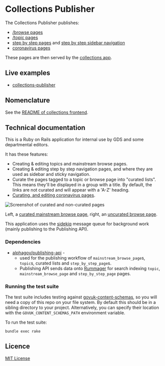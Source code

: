 # Collections Publisher

The Collections Publisher publishes:

- [/browse pages](https://www.gov.uk/browse/births-deaths-marriages/register-offices)
- [/topic pages](https://www.gov.uk/topic/business-enterprise/export-finance)
- [step by step pages](https://www.gov.uk/learn-to-drive-a-car) and [step by step sidebar navigation](https://www.gov.uk/driving-eyesight-rules)
- [coronavirus pages](https://www.gov.uk/coronavirus)

These pages are then served by the [collections app](https://github.com/alphagov/collections).

## Live examples

- [collections-publisher](https://collections-publisher.publishing.service.gov.uk/)

## Nomenclature

See the [README of collections frontend](https://github.com/alphagov/collections).

## Technical documentation

This is a Ruby on Rails application for internal use by GDS and some departmental editors.

It has these features:

- Creating & editing topics and mainstream browse pages.
- Creating & editing step by step navigation pages, and where they are used as sidebar and sticky navigation.
- Curate the pages tagged to a topic or browse page into "curated lists". This means they'll be displayed in a group with a title. By default, the links are not curated and will appear with a 'A-Z' heading.
- [Curating, and editing coronavirus pages](docs/coronavirus_page_publishing_tool.md).

![Screenshot of curated and non-curated pages](docs/screenshot-curated-topics.png)

Left, a [curated mainstream browse page](https://www.gov.uk/browse/childcare-parenting/childcare), right, an [uncurated browse page](https://www.gov.uk/browse/justice/prisons-probation).

This application uses the [sidekiq](http://sidekiq.org/) message queue for background work (mainly publishing to the Publishing API).

### Dependencies

- [alphagov/publishing-api](https://github.com/alphagov/publishing-api) -
  - used for the publishing workflow of `mainstream_browse_page`s, `topic`s, curated lists and `step_by_step_page`s.
  - Publishing API sends data onto [Rummager](https://github.com/alphagov/rummager) for search indexing `topic`, `mainstream_browse_page` and `step_by_step_page` pages.

### Running the test suite

The test suite includes testing against
[govuk-content-schemas](http://github.com/alphagov/govuk-content-schemas), so
you will need a copy of this repo on your file system. By default this should
be in a sibling directory to your project. Alternatively, you can specify their
location with the `GOVUK_CONTENT_SCHEMAS_PATH` environment variable.

To run the test suite:

```
bundle exec rake
```

## Licence

[MIT License](LICENSE.txt)
